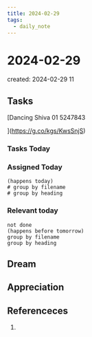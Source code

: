 ```yaml
---
title: 2024-02-29
tags:
  - daily_note
---
```

# 2024-02-29
created: 2024-02-29 11
## Tasks
[Dancing Shiva
01 5247843

](https://g.co/kgs/KwsSnjS)

### Tasks Today

### Assigned Today
```tasks
(happens today)
# group by filename
# group by heading
```

### Relevant today
```tasks
not done
(happens before tomorrow)
group by filename
group by heading
```

## Dream

## Appreciation

## Referenceces
1. 